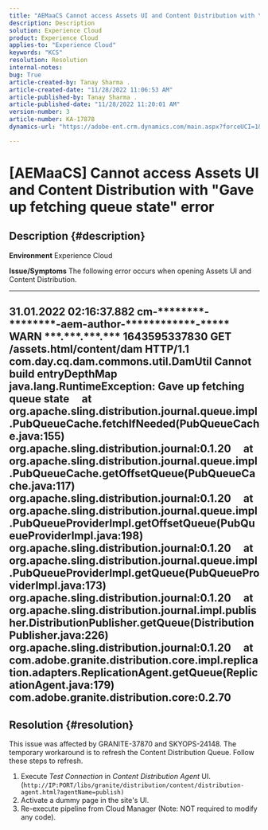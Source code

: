 ```yaml
---
title: "AEMaaCS Cannot access Assets UI and Content Distribution with \"Gave up fetching queue state\" error"
description: Description
solution: Experience Cloud
product: Experience Cloud
applies-to: "Experience Cloud"
keywords: "KCS"
resolution: Resolution
internal-notes: 
bug: True
article-created-by: Tanay Sharma .
article-created-date: "11/28/2022 11:06:53 AM"
article-published-by: Tanay Sharma .
article-published-date: "11/28/2022 11:20:01 AM"
version-number: 3
article-number: KA-17878
dynamics-url: "https://adobe-ent.crm.dynamics.com/main.aspx?forceUCI=1&pagetype=entityrecord&etn=knowledgearticle&id=a3a974bf-0c6f-ed11-9562-6045bd006239"

---
```

# [AEMaaCS] Cannot access Assets UI and Content Distribution with "Gave up fetching queue state" error

## Description {#description}

<b>Environment</b>
Experience Cloud


<b>Issue/Symptoms</b>
The following error occurs when opening Assets UI and Content Distribution.

---------
 31.01.2022 02:16:37.882 cm-\*\*\*\*\*\*\*\*-\*\*\*\*\*\*\*\*-aem-author-\*\*\*\*\*\*\*\*\*\*\*\*-\*\*\*\*\* WARN \*\*\*.\*\*\*.\*\*\*.\*\*\* 1643595337830 GET /assets.html/content/dam HTTP/1.1 com.day.cq.dam.commons.util.DamUtil Cannot build entryDepthMap
 java.lang.RuntimeException: Gave up fetching queue state
     at org.apache.sling.distribution.journal.queue.impl.PubQueueCache.fetchIfNeeded(PubQueueCache.java:155) org.apache.sling.distribution.journal:0.1.20
     at org.apache.sling.distribution.journal.queue.impl.PubQueueCache.getOffsetQueue(PubQueueCache.java:117) org.apache.sling.distribution.journal:0.1.20
     at org.apache.sling.distribution.journal.queue.impl.PubQueueProviderImpl.getOffsetQueue(PubQueueProviderImpl.java:198) org.apache.sling.distribution.journal:0.1.20
     at org.apache.sling.distribution.journal.queue.impl.PubQueueProviderImpl.getQueue(PubQueueProviderImpl.java:173) org.apache.sling.distribution.journal:0.1.20
     at org.apache.sling.distribution.journal.impl.publisher.DistributionPublisher.getQueue(DistributionPublisher.java:226) org.apache.sling.distribution.journal:0.1.20
     at com.adobe.granite.distribution.core.impl.replication.adapters.ReplicationAgent.getQueue(ReplicationAgent.java:179) com.adobe.granite.distribution.core:0.2.70
 ---------


## Resolution {#resolution}


This issue was affected by GRANITE-37870 and SKYOPS-24148. The temporary workaround is to refresh the Content Distribution Queue. Follow these steps to refresh.

1. Execute *Test Connection* in *Content Distribution Agent* UI. (`http://IP:PORT/libs/granite/distribution/content/distribution-agent.html?agentName=publish)`
2. Activate a dummy page in the site's UI.
3. Re-execute pipeline from Cloud Manager (Note: NOT required to modify any code).

